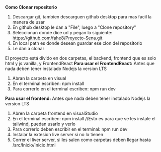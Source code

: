 **Como Clonar repositorio**
1. Descargar git, tambien descarguen github desktop para mas facil la manera de usar
2. En github desktop le dan a "File", luego a "Clone repository"
3. Seleccionan donde dice url y pegan lo siguiente: https://github.com/fahe8/Proyecto-Sena.git
4. En local path es donde desean guardar ese clon del repositorio
5. Le dan a clonar

El proyecto está divido en dos carpetas, el backend, frontend que es solo html y js vanilla, y FrontendReact
**Para usar el FrontendReact:**
Antes que nada deben tener instalado Nodejs la version LTS
1. Abran la carpeta en visual
2. En el terminal escriben: npm install
3. Para correrlo en el terminal escriben: npm run dev




**Para usar el frontend:**
Antes que nada deben tener instalado Nodejs la version LTS
1. Abren la carpeta frontend en visualStudio
2. En el terminal escriben: npm install    //Esto es para que se les instale el tailwind, puedan usarlo y verlo
3. Para correrlo deben escribir en el terminal: npm run dev
4. Instalar la extesion live server si no lo tienen
5. Correr el liver server, si les salen como carpetas deben llegar hasta /src/Inicio/inicio.html
   
